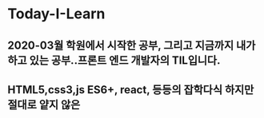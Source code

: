 # Today-I-Learn

## 2020-03월 학원에서 시작한 공부, 그리고 지금까지 내가 하고 있는 공부..프론트 엔드 개발자의 TIL입니다.

## HTML5,css3,js ES6+, react, 등등의 잡학다식 하지만 절대로 얕지 않은 
